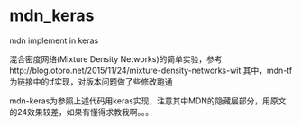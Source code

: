 # mdn_keras
mdn implement in keras

混合密度网络(Mixture Density Networks)的简单实验，参考http://blog.otoro.net/2015/11/24/mixture-density-networks-wit
其中，mdn-tf为链接中的tf实现，对版本问题做了些修改跑通

mdn-keras为参照上述代码用keras实现，注意其中MDN的隐藏层部分，用原文的24效果较差，如果有懂得求教我啊。。。
